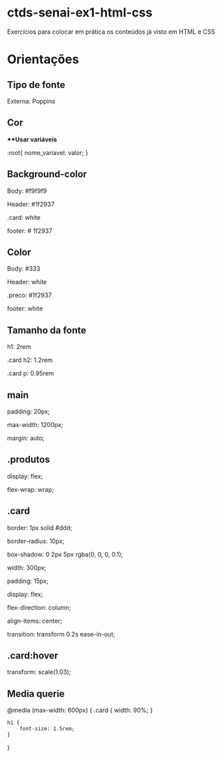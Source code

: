 # ctds-senai-ex1-html-css
Exercícios para colocar em prática os conteúdos já visto em HTML e CSS

# Orientações
<h2>Tipo de fonte</h2>
<p>Externa: Poppins</p>

<h2>Cor</h2>
<strong>**Usar variáveis</strong>
<p>:root{
    nome_variavel: valor;
}</p>

<h2>Background-color</h2>
<p>Body: #f9f9f9</p>
<p>Header: #1f2937</p>
<p>.card: white</p>
<p>footer: # 1f2937</p>

<h2>Color</h2>
<p>Body: #333</p>
<p>Header: white</p>
<p>.preco: #1f2937</p>
<p>footer: white</p>

<h2>Tamanho da fonte</h2>
<p>h1: 2rem</p>
<p>.card h2: 1.2rem</p>
<p>.card p: 0.95rem</p>

<h2>main</h2>
<p>padding: 20px;</p>
<p>max-width: 1200px;</p>
<p>margin: auto;</p>

<h2>.produtos</h2>
<p>display: flex;</p>
<p>flex-wrap: wrap;</p>

<h2>.card</h2>
<p>border: 1px solid #ddd;</p>
<p>border-radius: 10px;</p>
<p>box-shadow: 0 2px 5px rgba(0, 0, 0, 0.1);</p>
<p>width: 300px;</p>
<p>padding: 15px;</p>
<p>display: flex;</p>
<p>flex-direction: column;</p>
<p>align-items: center;</p>
<p>transition: transform 0.2s ease-in-out;</p>

<h2>.card:hover</h2>
<p>transform: scale(1.03);</p>


<h2>Media querie</h2>
<p>@media (max-width: 600px) {
    .card {
        width: 90%;
    }

    h1 {
        font-size: 1.5rem;
    }
}</p>



